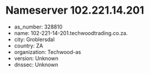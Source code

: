 # Nameserver 102.221.14.201

* as_number: 328810
* name: 102-221-14-201.techwoodtrading.co.za.
* city: Groblersdal
* country: ZA
* organization: Techwood-as
* version: Unknown
* dnssec: Unknown
